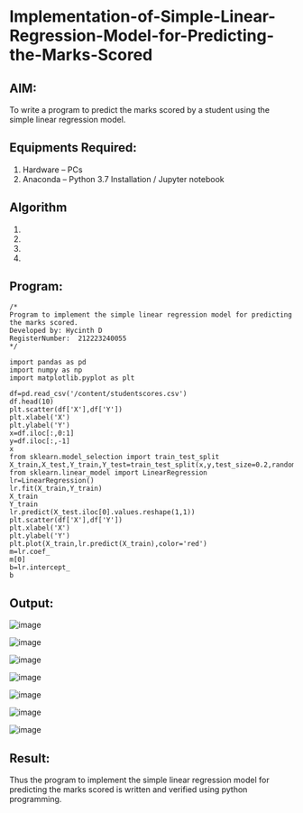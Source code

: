 # Implementation-of-Simple-Linear-Regression-Model-for-Predicting-the-Marks-Scored

## AIM:
To write a program to predict the marks scored by a student using the simple linear regression model.

## Equipments Required:
1. Hardware – PCs
2. Anaconda – Python 3.7 Installation / Jupyter notebook

## Algorithm
1. 
2. 
3. 
4. 

## Program:
```
/*
Program to implement the simple linear regression model for predicting the marks scored.
Developed by: Hycinth D
RegisterNumber:  212223240055
*/
```
```
import pandas as pd
import numpy as np
import matplotlib.pyplot as plt

df=pd.read_csv('/content/studentscores.csv')
df.head(10)
plt.scatter(df['X'],df['Y'])
plt.xlabel('X')
plt.ylabel('Y')
x=df.iloc[:,0:1]
y=df.iloc[:,-1]
x
from sklearn.model_selection import train_test_split
X_train,X_test,Y_train,Y_test=train_test_split(x,y,test_size=0.2,random_state=0)
from sklearn.linear_model import LinearRegression
lr=LinearRegression()
lr.fit(X_train,Y_train)
X_train
Y_train
lr.predict(X_test.iloc[0].values.reshape(1,1))
plt.scatter(df['X'],df['Y'])
plt.xlabel('X')
plt.ylabel('Y')
plt.plot(X_train,lr.predict(X_train),color='red')
m=lr.coef_
m[0]
b=lr.intercept_
b
```

## Output:

![image](https://github.com/user-attachments/assets/47680b77-d33f-4ec3-8306-a269290ebc89)

![image](https://github.com/user-attachments/assets/c935d505-583d-4df0-a16d-f5b0154e26c4)

![image](https://github.com/user-attachments/assets/08737725-c0ae-4921-a893-547e96b8fa46)


![image](https://github.com/user-attachments/assets/cdba91e5-f0d0-4fc4-8687-63d5bbd405e8)

![image](https://github.com/user-attachments/assets/34978bab-5cf6-49a9-9860-8bbc7749fe8b)


![image](https://github.com/user-attachments/assets/8b70b227-13a5-4f43-9998-1761df22cb22)

![image](https://github.com/user-attachments/assets/a051c6a6-644f-4028-9518-65842de359f5)


## Result:
Thus the program to implement the simple linear regression model for predicting the marks scored is written and verified using python programming.
